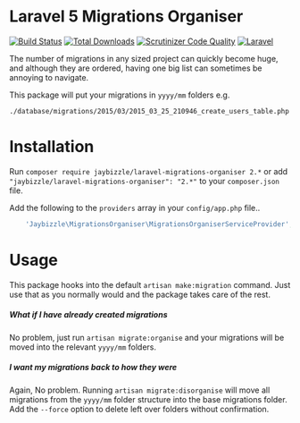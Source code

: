 # Laravel 5 Migrations Organiser
 [![Build Status](https://img.shields.io/travis/JayBizzle/Laravel-Migrations-Organiser.svg?style=flat-square)](https://travis-ci.org/JayBizzle/Laravel-Migrations-Organiser)
 [![Total Downloads](https://img.shields.io/packagist/dt/JayBizzle/Laravel-Migrations-Organiser.svg?style=flat-square)](https://packagist.org/packages/jaybizzle/Laravel-Migrations-Organiser)
 [![Scrutinizer Code Quality](https://img.shields.io/scrutinizer/g/JayBizzle/Laravel-Migrations-Organiser.svg?style=flat-square)](https://scrutinizer-ci.com/g/JayBizzle/Laravel-Migrations-Organiser/?branch=master) [![Laravel](https://img.shields.io/badge/laravel-5.0.*-ff69b4.svg?style=flat-square)](https://laravel.com)

The number of migrations in any sized project can quickly become huge, and although they are ordered, having one big list can sometimes be annoying to navigate.

This package will put your migrations in `yyyy/mm` folders e.g.

`./database/migrations/2015/03/2015_03_25_210946_create_users_table.php`

Installation
============

Run `composer require jaybizzle/laravel-migrations-organiser 2.*` or add `"jaybizzle/laravel-migrations-organiser": "2.*"` to your `composer.json` file.

Add the following to the `providers` array in your `config/app.php` file..

```PHP
    'Jaybizzle\MigrationsOrganiser\MigrationsOrganiserServiceProvider',
```

Usage
============
This package hooks into the default `artisan make:migration` command. Just use that as you normally would and the package takes care of the rest.

##### What if I have already created migrations
No problem, just run `artisan migrate:organise` and your migrations will be moved into the relevant `yyyy/mm` folders.

##### I want my migrations back to how they were
Again, No problem. Running `artisan migrate:disorganise` will move all migrations from the `yyyy/mm` folder structure into the base migrations folder. Add the `--force` option to delete left over folders without confirmation.
